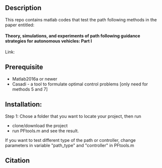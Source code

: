 ## Description

This repo contains matlab codes that test the path following methods in the paper entitled:

####  Theory, simulations, and experiments of path following guidance strategies for autonomous vehicles: Part I 
Link: 

 
## Prerequisite

- Matlab2016a or newer
- Casadi - a tool to formulate optimal control problems [only need for methods 5 and 7]

## Installation:

Step 1: Chose a folder that you want to locate your project, then run 

- clone/download the project
- run PFtools.m and see the result.

 If you want to test different type of the path or controller, change parameters in variable "path_type" and "controller" in PFtools.m

 ## Citation